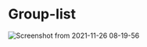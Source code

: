 # Group-list
![Screenshot from 2021-11-26 08-19-56](https://user-images.githubusercontent.com/63301430/143531348-057d22f7-80e1-4b4e-8bcc-f37d5e7d5183.png)

